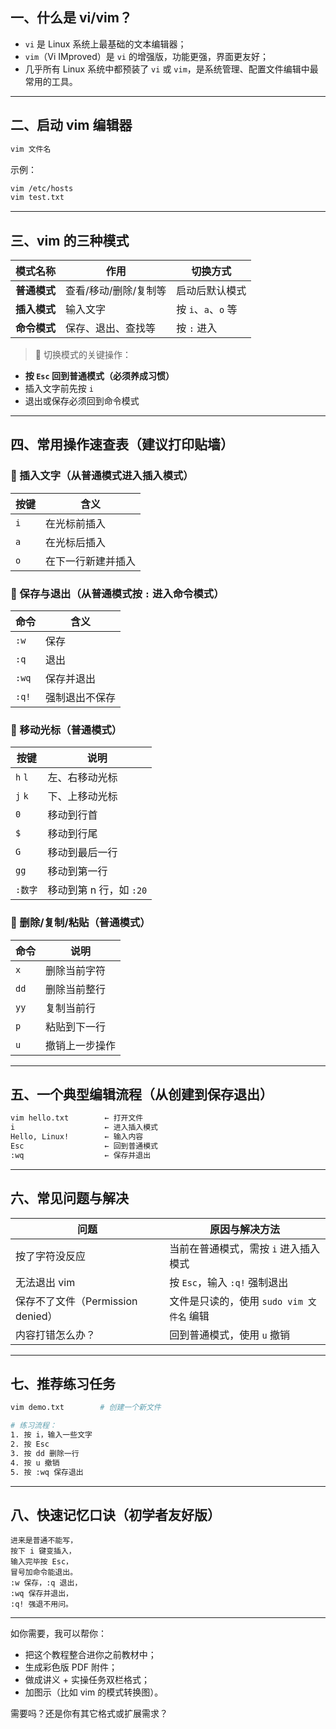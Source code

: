 ## 一、什么是 vi/vim？
+ `vi` 是 Linux 系统上最基础的文本编辑器；
+ `vim`（Vi IMproved）是 `vi` 的增强版，功能更强，界面更友好；
+ 几乎所有 Linux 系统中都预装了 `vi` 或 `vim`，是系统管理、配置文件编辑中最常用的工具。

---

## 二、启动 vim 编辑器
```bash
vim 文件名
```

示例：

```bash
vim /etc/hosts
vim test.txt
```

---

## 三、vim 的三种模式
| 模式名称 | 作用 | 切换方式 |
| --- | --- | --- |
| **普通模式** | 查看/移动/删除/复制等 | 启动后默认模式 |
| **插入模式** | 输入文字 | 按 `i`、`a`、`o` 等 |
| **命令模式** | 保存、退出、查找等 | 按 `:` 进入 |


> 🎯 切换模式的关键操作：
>

+ **按 **`Esc`** 回到普通模式（必须养成习惯）**
+ 插入文字前先按 `i`
+ 退出或保存必须回到命令模式

---

## 四、常用操作速查表（建议打印贴墙）
### 🌱 插入文字（从普通模式进入插入模式）
| 按键 | 含义 |
| --- | --- |
| `i` | 在光标前插入 |
| `a` | 在光标后插入 |
| `o` | 在下一行新建并插入 |


### 📄 保存与退出（从普通模式按 `:` 进入命令模式）
| 命令 | 含义 |
| --- | --- |
| `:w` | 保存 |
| `:q` | 退出 |
| `:wq` | 保存并退出 |
| `:q!` | 强制退出不保存 |


### 🚀 移动光标（普通模式）
| 按键 | 说明 |
| --- | --- |
| `h` `l` | 左、右移动光标 |
| `j` `k` | 下、上移动光标 |
| `0` | 移动到行首 |
| `$` | 移动到行尾 |
| `G` | 移动到最后一行 |
| `gg` | 移动到第一行 |
| `:数字` | 移动到第 n 行，如 `:20` |


### 🔨 删除/复制/粘贴（普通模式）
| 命令 | 说明 |
| --- | --- |
| `x` | 删除当前字符 |
| `dd` | 删除当前整行 |
| `yy` | 复制当前行 |
| `p` | 粘贴到下一行 |
| `u` | 撤销上一步操作 |


---

## 五、一个典型编辑流程（从创建到保存退出）
```bash
vim hello.txt        ← 打开文件
i                    ← 进入插入模式
Hello, Linux!        ← 输入内容
Esc                  ← 回到普通模式
:wq                  ← 保存并退出
```

---

## 六、常见问题与解决
| 问题 | 原因与解决方法 |
| --- | --- |
| 按了字符没反应 | 当前在普通模式，需按 `i` 进入插入模式 |
| 无法退出 vim | 按 `Esc`，输入 `:q!` 强制退出 |
| 保存不了文件（Permission denied） | 文件是只读的，使用 `sudo vim 文件名` 编辑 |
| 内容打错怎么办？ | 回到普通模式，使用 `u` 撤销 |


---

## 七、推荐练习任务
```bash
vim demo.txt        # 创建一个新文件

# 练习流程：
1. 按 i，输入一些文字
2. 按 Esc
3. 按 dd 删除一行
4. 按 u 撤销
5. 按 :wq 保存退出
```

---

## 八、快速记忆口诀（初学者友好版）
```plain
进来是普通不能写，
按下 i 键变插入，
输入完毕按 Esc，
冒号加命令能退出。
:w 保存，:q 退出，
:wq 保存并退出，
:q! 强退不用问。
```

---

如你需要，我可以帮你：

+ 把这个教程整合进你之前教材中；
+ 生成彩色版 PDF 附件；
+ 做成讲义 + 实操任务双栏格式；
+ 加图示（比如 vim 的模式转换图）。

需要吗？还是你有其它格式或扩展需求？

